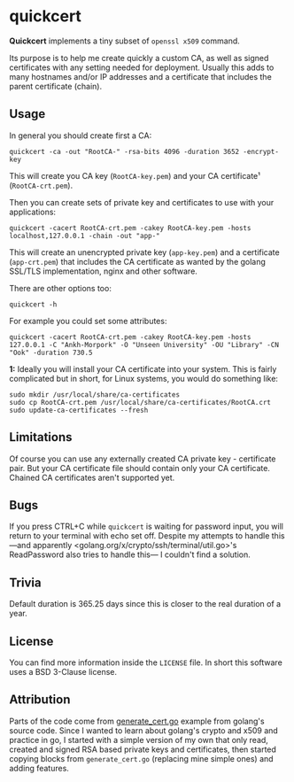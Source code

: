 # quickcert #

**Quickcert** implements a tiny subset of `openssl x509` command.

Its purpose is to help me create quickly a custom CA, as well as signed certificates
with any setting needed for deployment. Usually this adds to many hostnames and/or
IP addresses and a certificate that includes the parent certificate (chain).

## Usage

In general you should create first a CA:

    quickcert -ca -out "RootCA-" -rsa-bits 4096 -duration 3652 -encrypt-key

This will create you CA key (`RootCA-key.pem`) and your CA certificate¹ (`RootCA-crt.pem`).

Then you can create sets of private key and certificates to use with your applications:

    quickcert -cacert RootCA-crt.pem -cakey RootCA-key.pem -hosts localhost,127.0.0.1 -chain -out "app-"

This will create an unencrypted private key (`app-key.pem`) and a certificate (`app-crt.pem`)
that includes the CA certificate as wanted by the golang SSL/TLS implementation, nginx
and other software.

There are other options too:

    quickcert -h

For example you could set some attributes:

    quickcert -cacert RootCA-crt.pem -cakey RootCA-key.pem -hosts 127.0.0.1 -C "Ankh-Morpork" -O "Unseen University" -OU "Library" -CN "Ook" -duration 730.5

**1:** Ideally you will install your CA certificate into your system. This is fairly
complicated but in short, for Linux systems, you would do something like:

    sudo mkdir /usr/local/share/ca-certificates
    sudo cp RootCA-crt.pem /usr/local/share/ca-certificates/RootCA.crt
    sudo update-ca-certificates --fresh

## Limitations

Of course you can use any externally created CA private key - certificate pair. But
your CA certificate file should contain only your CA certificate. Chained CA
certificates aren't supported yet.

## Bugs

If you press CTRL+C while `quickcert` is waiting for password input, you will return to
your terminal with echo set off. Despite my attempts to handle this —and apparently
<golang.org/x/crypto/ssh/terminal/util.go>'s ReadPassword also tries to handle this—
I couldn't find a solution.

## Trivia

Default duration is 365.25 days since this is closer to the real duration of a year.

## License

You can find more information inside the `LICENSE` file. In short this software uses
a BSD 3-Clause license.

## Attribution

Parts of the code come from [generate_cert.go](http://golang.org/src/crypto/tls/generate_cert.go)
example from golang's source code. Since I wanted to learn about golang's crypto and x509 and
practice in go, I started with a simple version of my own that only read, created and signed RSA
based private keys and certificates, then started copying blocks from `generate_cert.go` (replacing
mine simple ones) and adding features.
